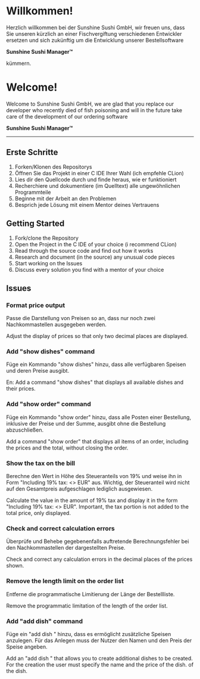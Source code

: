 # Willkommen!

Herzlich willkommen bei der Sunshine Sushi GmbH, wir freuen uns, dass Sie unseren kürzlich an einer Fischvergiftung
verschiedenen Entwickler ersetzen und sich zukünftig  um die Entwicklung unserer Bestellsoftware

**Sunshine Sushi Manager™**

kümmern.

# Welcome!

Welcome to Sunshine Sushi GmbH, we are glad that you replace our developer who recently died of fish poisoning and
will in the future take care of the development of our ordering software

**Sunshine Sushi Manager™**

---

## Erste Schritte

1. Forken/Klonen des Repositorys
2. Öffnen Sie das Projekt in einer C IDE Ihrer Wahl (ich empfehle CLion)
3. Lies dir den Quellcode durch und finde heraus, wie er funktioniert
4. Recherchiere und dokumentiere (im Quelltext) alle ungewöhnlichen Programmteile
5. Beginne mit der Arbeit an den Problemen
6. Besprich jede Lösung mit einem Mentor deines Vertrauens

## Getting Started

1. Fork/clone the Repository
2. Open the Project in the C IDE of your choice (i recommend CLion)
3. Read through the source code and find out how it works
4. Research and document (in the source) any unusual code pieces
5. Start working on the Issues
6. Discuss every solution you find with a mentor of your choice

## Issues

### Format price output

Passe die Darstellung von Preisen so an, dass nur noch zwei Nachkommastellen ausgegeben werden.

Adjust the display of prices so that only two decimal places are displayed.

### Add "show dishes" command

Füge ein Kommando "show dishes" hinzu, dass alle verfügbaren Speisen und deren Preise ausgibt.

En: Add a command "show dishes" that displays all available dishes and their prices.

### Add "show order" command

Füge ein Kommando "show order" hinzu, dass alle Posten einer Bestellung, inklusive der Preise und der Summe,
ausgibt ohne die Bestellung abzuschließen.

Add a command "show order" that displays all items of an order, including the prices and the total,
without closing the order.

### Show the tax on the bill

Berechne den Wert in Höhe des Steueranteils von 19% und weise ihn in Form "Including 19% tax: <<Betrag>> EUR" aus.
Wichtig, der Steueranteil wird nicht auf den Gesamtpreis aufgeschlagen lediglich ausgewiesen.

Calculate the value in the amount of 19% tax and display it in the form "Including 19% tax: <<amount>> EUR".
Important, the tax portion is not added to the total price, only displayed.

### Check and correct calculation errors

Überprüfe und Behebe gegebenenfalls auftretende Berechnungsfehler bei den Nachkommastellen der dargestellten Preise.

Check and correct any calculation errors in the decimal places of the prices shown.

### Remove the length limit on the order list

Entferne die programmatische Limitierung der Länge der Bestellliste.

Remove the programmatic limitation of the length of the order list.

### Add "add dish" command

Füge ein "add dish <name> <preis>" hinzu, dass es ermöglicht zusätzliche Speisen
anzulegen. Für das Anlegen muss der Nutzer den Namen und den Preis der Speise
angeben.

Add an "add dish <name> <price>" that allows you to create additional dishes
to be created. For the creation the user must specify the name and the price of the dish.
of the dish.